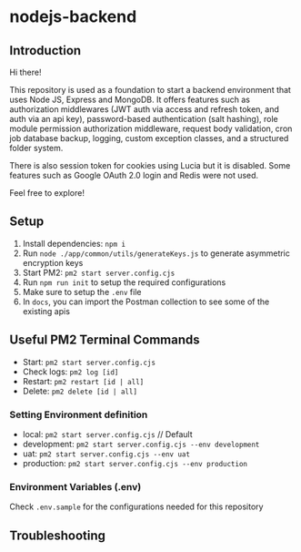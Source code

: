 # nodejs-backend
## Introduction
Hi there! 

This repository is used as a foundation to start a backend environment that uses Node JS, Express and MongoDB. It offers features such as authorization middlewares (JWT auth via access and refresh token, and auth via an api key), password-based authentication (salt hashing), role module permission authorization middleware, request body validation, cron job database backup, logging, custom exception classes, and a structured folder system.

There is also session token for cookies using Lucia but it is disabled. Some features such as Google OAuth 2.0 login and Redis were not used.

Feel free to explore!

## Setup
1. Install dependencies: `npm i`
2. Run `node ./app/common/utils/generateKeys.js` to generate asymmetric encryption keys
3. Start PM2: `pm2 start server.config.cjs`
4. Run `npm run init` to setup the required configurations
5. Make sure to setup the `.env` file
6. In `docs`, you can import the Postman collection to see some of the existing apis

## Useful PM2 Terminal Commands
- Start: `pm2 start server.config.cjs`
- Check logs: `pm2 log [id]`
- Restart: `pm2 restart [id | all]`
- Delete: `pm2 delete [id | all]`

### Setting Environment definition
- local: `pm2 start server.config.cjs` // Default
- development: `pm2 start server.config.cjs --env development`
- uat: `pm2 start server.config.cjs --env uat`
- production: `pm2 start server.config.cjs --env production`

### Environment Variables (.env)
Check `.env.sample` for the configurations needed for this repository 

## Troubleshooting